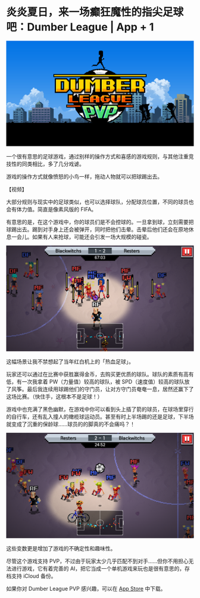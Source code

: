# 炎炎夏日，来一场癫狂魔性的指尖足球吧：Dumber League | App + 1

![Alt text](./题图.PNG)

一个很有意思的足球游戏，通过别样的操作方式和喜感的游戏规则，与其他注重竞技性的同类相比，多了几分戏谑。

游戏的操作方式就像愤怒的小鸟一样，拖动人物就可以把球踢出去。

【视频】

大部分规则与现实中的足球类似，也可以选择球队，分配球员位置，不同的球员也会有体力值。简直是像素风版的 FIFA。

有意思的是，在这个游戏中，你的球员们是不会控球的。一旦拿到球，立刻需要把球踢出去。踢到对手身上还会被弹开，同时把他们击晕。击晕后他们还会在原地休息一会儿。如果有人来抢球，可能还会引发一场大规模的碰瓷。

![Alt text](./疯狂碰瓷.PNG)

这幅场景让我不禁想起了当年红白机上的「热血足球」。

玩家还可以通过在比赛中获胜赢得金币，去购买更优质的球队。球队的素质有高有低，有一次我拿着 PW（力量值）较高的球队，被 SPD（速度值）较高的球队放了风筝。最后我连续用球踢他们的守门员，让对方守门员奄奄一息，居然还赢下了这场比赛。（快住手，这根本不是足球！）

游戏中也充满了黑色幽默，在游戏中你可以看到头上插了箭的球员，在球场里穿行的自行车，还有乱入撞人的橄榄球运动员。甚至有时上半场踢的还是足球，下半场就变成了沉重的保龄球……球员的的脚真的不会痛吗？！

![Alt text](./足球场的自行车.PNG)

这些变数更是增加了游戏的不确定性和趣味性。

尽管这个游戏支持 PVP，不过由于玩家太少几乎匹配不到对手……但你不用担心无法进行游戏，它有着完善的 AI，把它当成一个单机游戏来玩也是很有意思的，存档支持 iCloud 备份。

如果你对 Dumber League PVP 感兴趣，可以在 [App Store](https://appsto.re/cn/Tj-8fb.i) 中下载。
